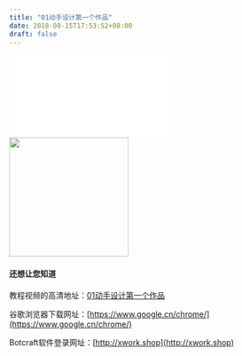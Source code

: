 ```yaml
---
title: "01动手设计第一个作品"
date: 2018-08-15T17:53:52+08:00
draft: false
---
```





<div class="video">
<iframe src="//player.bilibili.com/player.html?aid=29528654&cid=51344021&page=1" scrolling="no" border="0" frameborder="no" framespacing="0" allowfullscreen="true"> </iframe>
</div>




<img src="../desktop/eva.jpeg" style="width: 215px; margin: unset;"/>

#### 还想让您知道

教程视频的高清地址：[01动手设计第一个作品](https://www.bilibili.com/video/av29528654)

谷歌浏览器下载网址：[https://www.google.cn/chrome/](https://www.google.cn/chrome/)

Botcraft软件登录网址：[http://xwork.shop](http://xwork.shop)


